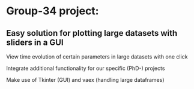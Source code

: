 # Group-34 project:
## Easy solution for plotting large datasets with sliders in a GUI

View time evolution of certain parameters in large datasets with one click

Integrate additional functionality for our specific (PhD-) projects

Make use of Tkinter (GUI) and vaex (handling large dataframes)



